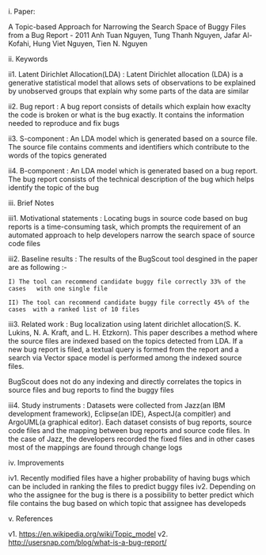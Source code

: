 ﻿i. Paper:

A Topic-based Approach for Narrowing the Search Space of Buggy Files from a Bug Report - 2011
Anh Tuan Nguyen, Tung Thanh Nguyen, Jafar Al-Kofahi, Hung Viet Nguyen, Tien N. Nguyen

ii. Keywords

ii1. Latent Dirichlet Allocation(LDA) : Latent Dirichlet allocation (LDA) is a generative statistical model that allows sets of observations to be explained by unobserved groups that explain why some parts of the data are similar

ii2. Bug report : A bug report consists of details which explain how exaclty the code is broken or what is the bug exactly. It contains the information needed to reproduce and fix bugs

ii3. S-component : An LDA model which is generated based on a source file. The source file contains comments and identifiers which contribute to the words of the topics generated

ii4. B-component : An LDA model which is generated based on a bug report. The bug report consists of the technical description of the bug which helps identify the topic of the bug

iii. Brief Notes

iii1. Motivational statements : Locating bugs in source code based on bug reports is a time-consuming task, which prompts the requirement of an automated approach to help developers narrow the search space of source code files

iii2. Baseline results : The results of the BugScout tool desgined in the paper are as following :-
	
	I) The tool can recommend candidate buggy file correctly 33% of the cases 	with one single file 
	
	II) The tool can recommend candidate buggy file correctly 45% of the cases 	with a ranked list of 10 files

iii3. Related work : Bug localization using latent dirichlet allocation(S. K. Lukins, N. A. Kraft, and L. H. Etzkorn). This paper describes a method where the source files are indexed based on the topics detected from LDA. If a new bug report is filed, a textual query is formed from the report and a search via Vector space model is performed among the indexed source files. 

BugScout does not do any indexing and directly correlates the topics in source files and bug reports to find the buggy files

iii4. Study instruments : Datasets were collected from Jazz(an IBM development framework), Eclipse(an IDE), AspectJ(a compitler) and ArgoUML(a graphical editor). Each dataset consists of bug reports, source code files and the mapping between bug reports and source code files. In the case of Jazz, the developers recorded the fixed files and in other cases most of the mappings are found through change logs

iv. Improvements

iv1. Recently modified files have a higher probability of having bugs which can be included in ranking the files to predict buggy files
iv2. Depending on who the assignee for the bug is there is a possibility to better predict which file contains the bug based on which topic that assignee has developeds

v. References

v1. https://en.wikipedia.org/wiki/Topic_model
v2. http://usersnap.com/blog/what-is-a-bug-report/

